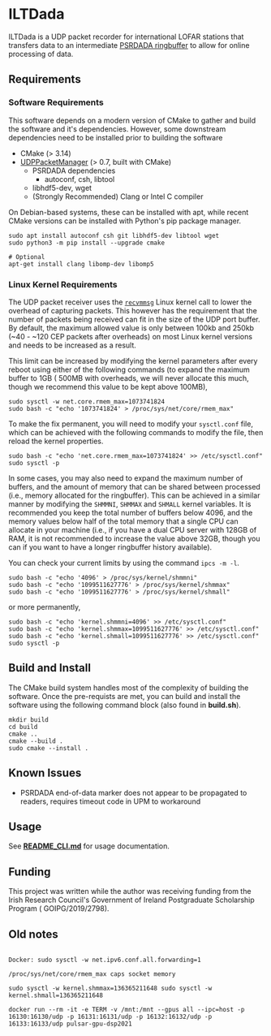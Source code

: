 ILTDada
=======

ILTDada is a UDP packet recorder for international LOFAR stations that transfers data to an intermediate [PSRDADA ringbuffer](http://psrdada.sourceforge.net/)
to allow for online processing of data.


Requirements
------------

### Software Requirements

This software depends on a modern version of CMake to gather and build the software and it's dependencies. However, some downstream dependencies need to be
installed prior to building the software

- CMake (> 3.14)
- [UDPPacketManager](https://github.com/David-McKenna/udpPacketManager) (> 0.7, built with CMake)
	- PSRDADA dependencies
		- autoconf, csh, libtool
	- libhdf5-dev, wget
	- (Strongly Recommended) Clang or Intel C compiler

On Debian-based systems, these can be installed with apt, while recent CMake versions can be installed with Python's pip package manager.

```shell
sudo apt install autoconf csh git libhdf5-dev libtool wget
sudo python3 -m pip install --upgrade cmake

# Optional
apt-get install clang libomp-dev libomp5
```

### Linux Kernel Requirements

The UDP packet receiver uses the [`recvmmsg`](https://man7.org/linux/man-pages/man2/recvmmsg.2.html) Linux kernel call to lower the overhead of capturing
packets. This however has the requirement that the number of packets being received can fit in the size of the UDP port buffer. By default, the maximum allowed
value is only between 100kb and 250kb (~40 - ~120 CEP packets after overheads) on most Linux kernel versions and needs to be increased as a result.

This limit can be increased by modifying the kernel parameters after every reboot using either of the following commands (to expand the maximum buffer to 1GB (
500MB with overheads, we will never allocate this much, though we recommend this value to be kept above 100MB),

```shell
sudo sysctl -w net.core.rmem_max=1073741824
sudo bash -c "echo '1073741824' > /proc/sys/net/core/rmem_max"
```

To make the fix permanent, you will need to modify your `sysctl.conf` file, which can be achieved with the following commands to modify the file, then reload
the kernel properties.

```shell
sudo bash -c "echo 'net.core.rmem_max=1073741824' >> /etc/sysctl.conf"
sudo sysctl -p
```

In some cases, you may also need to expand the maximum number of buffers, and the amount of memory that can be shared between processed (i.e., memory allocated
for the ringbuffer). This can be achieved in a similar manner by modifying the `SHMMNI`, `SHMMAX` and `SHMALL` kernel variables. It is recommended you keep the
total number of buffers below 4096, and the memory values below half of the total memory that a single CPU can allocate in your machine (i.e., if you have a
dual CPU server with 128GB of RAM, it is not recommended to increase the value above 32GB, though you can if you want to have a longer ringbuffer history
available).

You can check your current limits by using the command `ipcs -m -l`.

```shell
sudo bash -c "echo '4096' > /proc/sys/kernel/shmmni"
sudo bash -c "echo '1099511627776' > /proc/sys/kernel/shmmax"
sudo bash -c "echo '1099511627776' > /proc/sys/kernel/shmall"
```

or more permanently,

```shell
sudo bash -c "echo 'kernel.shmmni=4096' >> /etc/sysctl.conf"
sudo bash -c "echo 'kernel.shmmax=1099511627776' >> /etc/sysctl.conf"
sudo bash -c "echo 'kernel.shmall=1099511627776' >> /etc/sysctl.conf"
sudo sysctl -p
```

Build and Install
-----
The CMake build system handles most of the complexity of building the software. Once the pre-requists are met, you can build and install the software using the following command block (also found in **build.sh**).

```shell
mkdir build
cd build
cmake ..
cmake --build .
sudo cmake --install .
```

Known Issues
------------
 - PSRDADA end-of-data marker does not appear to be propagated to readers, requires timeout code in UPM to workaround

Usage
-----
See **[README_CLI.md](docs/README_CLI.md)** for usage documentation.

Funding
-------
This project was written while the author was receiving funding from the Irish Research Council's Government of Ireland Postgraduate Scholarship Program (
GOIPG/2019/2798).


Old notes
---------
```shell

Docker: sudo sysctl -w net.ipv6.conf.all.forwarding=1

/proc/sys/net/core/rmem_max caps socket memory

sudo sysctl -w kernel.shmmax=136365211648 sudo sysctl -w kernel.shmall=136365211648

docker run --rm -it -e TERM -v /mnt:/mnt --gpus all --ipc=host -p 16130:16130/udp -p 16131:16131/udp -p 16132:16132/udp -p 16133:16133/udp pulsar-gpu-dsp2021
```
